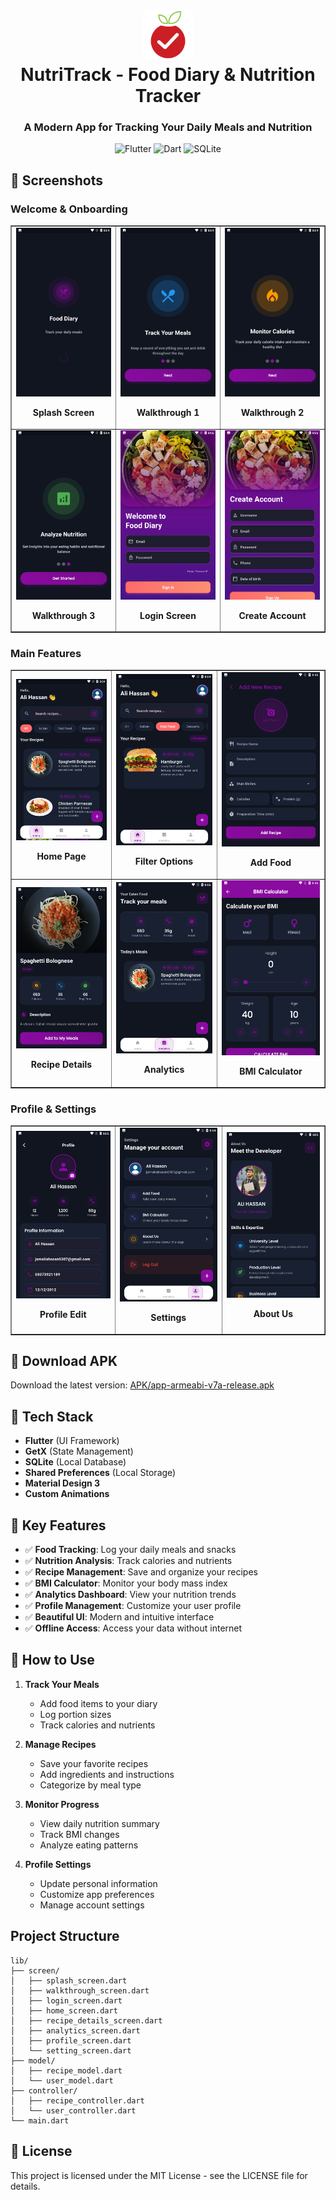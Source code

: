 <div align="center">
  <h1>
    <img src="assets/logo/logo.png" width="80px"><br/>
    NutriTrack - Food Diary & Nutrition Tracker
  </h1>
  <h3>A Modern App for Tracking Your Daily Meals and Nutrition</h3>
</div>

<p align="center">
    <img alt="Flutter" src="https://img.shields.io/badge/Flutter-02569B?style=for-the-badge&logo=flutter&logoColor=white" />
    <img alt="Dart" src="https://img.shields.io/badge/Dart-0175C2?style=for-the-badge&logo=dart&logoColor=white" />
    <img alt="SQLite" src="https://img.shields.io/badge/SQLite-07405E?style=for-the-badge&logo=sqlite&logoColor=white" />
</p>

## 📸 Screenshots

### Welcome & Onboarding

<table border="1">
  <tr>
    <td align="center">
      <img src="screenshots/splash.png" alt="Splash Screen" width="250"/>
      <p><b>Splash Screen</b></p>
    </td>
    <td align="center">
      <img src="screenshots/walk1.png" alt="Walkthrough 1" width="250"/>
      <p><b>Walkthrough 1</b></p>
    </td>
    <td align="center">
      <img src="screenshots/walk2.png" alt="Walkthrough 2" width="250"/>
      <p><b>Walkthrough 2</b></p>
    </td>
  </tr>
  <tr>
    <td align="center">
      <img src="screenshots/walk3.png" alt="Walkthrough 3" width="250"/>
      <p><b>Walkthrough 3</b></p>
    </td>
    <td align="center">
      <img src="screenshots/login.png" alt="Login Screen" width="250"/>
      <p><b>Login Screen</b></p>
    </td>
    <td align="center">
      <img src="screenshots/create_account.png" alt="Create Account" width="250"/>
      <p><b>Create Account</b></p>
    </td>
  </tr>
</table>

### Main Features

<table border="1">
  <tr>
    <td align="center">
      <img src="screenshots/homepage.png" alt="Home Page" width="250"/>
      <p><b>Home Page</b></p>
    </td>
    <td align="center">
      <img src="screenshots/homepage_fuilter.png" alt="Filter Options" width="250"/>
      <p><b>Filter Options</b></p>
    </td>
    <td align="center">
      <img src="screenshots/add_food.png" alt="Add Food" width="250"/>
      <p><b>Add Food</b></p>
    </td>
  </tr>
  <tr>
    <td align="center">
      <img src="screenshots/detail_page.png" alt="Recipe Details" width="250"/>
      <p><b>Recipe Details</b></p>
    </td>
    <td align="center">
      <img src="screenshots/Analytics1.png" alt="Analytics" width="250"/>
      <p><b>Analytics</b></p>
    </td>
    <td align="center">
      <img src="screenshots/BMI calculater.png" alt="BMI Calculator" width="250"/>
      <p><b>BMI Calculator</b></p>
    </td>
  </tr>
</table>

### Profile & Settings

<table border="1">
  <tr>
    <td align="center">
      <img src="screenshots/profile_edit.png" alt="Profile Edit" width="250"/>
      <p><b>Profile Edit</b></p>
    </td>
    <td align="center">
      <img src="screenshots/setting.png" alt="Settings" width="250"/>
      <p><b>Settings</b></p>
    </td>
    <td align="center">
      <img src="screenshots/aboutus.png" alt="About Us" width="250"/>
      <p><b>About Us</b></p>
    </td>
  </tr>
</table>

## 📱 Download APK

Download the latest version:
[APK/app-armeabi-v7a-release.apk](APK/app-armeabi-v7a-release.apk)

## 🚀 Tech Stack

- **Flutter** (UI Framework)
- **GetX** (State Management)
- **SQLite** (Local Database)
- **Shared Preferences** (Local Storage)
- **Material Design 3**
- **Custom Animations**

## 🔑 Key Features

- ✅ **Food Tracking**: Log your daily meals and snacks
- ✅ **Nutrition Analysis**: Track calories and nutrients
- ✅ **Recipe Management**: Save and organize your recipes
- ✅ **BMI Calculator**: Monitor your body mass index
- ✅ **Analytics Dashboard**: View your nutrition trends
- ✅ **Profile Management**: Customize your user profile
- ✅ **Beautiful UI**: Modern and intuitive interface
- ✅ **Offline Access**: Access your data without internet

## 📖 How to Use

1. **Track Your Meals**
   - Add food items to your diary
   - Log portion sizes
   - Track calories and nutrients

2. **Manage Recipes**
   - Save your favorite recipes
   - Add ingredients and instructions
   - Categorize by meal type

3. **Monitor Progress**
   - View daily nutrition summary
   - Track BMI changes
   - Analyze eating patterns

4. **Profile Settings**
   - Update personal information
   - Customize app preferences
   - Manage account settings

## Project Structure

```
lib/
├── screen/
│   ├── splash_screen.dart
│   ├── walkthrough_screen.dart
│   ├── login_screen.dart
│   ├── home_screen.dart
│   ├── recipe_details_screen.dart
│   ├── analytics_screen.dart
│   ├── profile_screen.dart
│   └── setting_screen.dart
├── model/
│   ├── recipe_model.dart
│   └── user_model.dart
├── controller/
│   ├── recipe_controller.dart
│   └── user_controller.dart
└── main.dart
```

## 📝 License

This project is licensed under the MIT License - see the LICENSE file for details.
